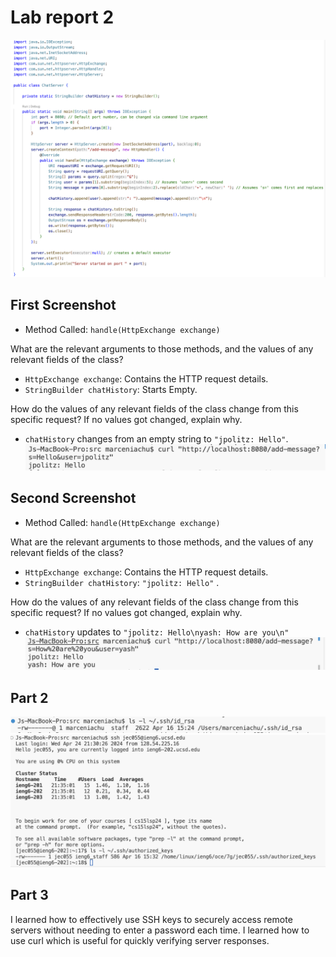 # Lab report 2

![Alt text](1code.png)

## First Screenshot
* Method Called: `handle(HttpExchange exchange)`
  
What are the relevant arguments to those methods, and the values of any relevant fields of the class?
* `HttpExchange exchange`: Contains the HTTP request details.
* `StringBuilder chatHistory`: Starts Empty.

How do the values of any relevant fields of the class change from this specific request? If no values got changed, explain why.
* `chatHistory` changes from an empty string to `"jpolitz: Hello"`.
![Alt text](lab2first.png)


## Second Screenshot
* Method Called: `handle(HttpExchange exchange)`
 
What are the relevant arguments to those methods, and the values of any relevant fields of the class?
* `HttpExchange exchange`: Contains the HTTP request details.
* `StringBuilder chatHistory`: `"jpolitz: Hello"` .

How do the values of any relevant fields of the class change from this specific request? If no values got changed, explain why.
* `chatHistory` updates to `"jpolitz: Hello\nyash: How are you\n"`
![Alt text](lab2second.png)


## Part 2
![Alt text](lab2third.png)
![Alt text](lab3fourth.png)

## Part 3
I learned how to effectively use SSH keys to securely access remote servers without needing to enter a password each time.  I learned how to use curl which is useful for quickly verifying server responses.


